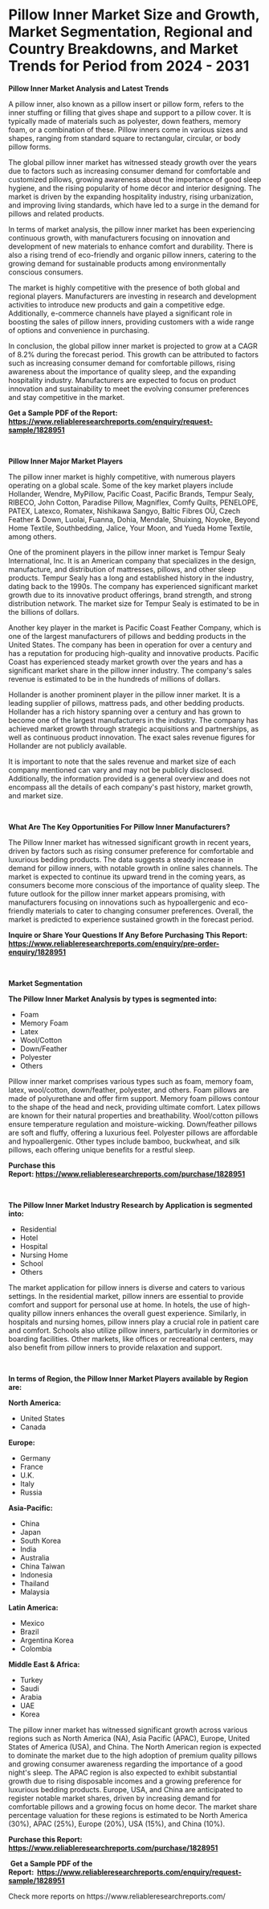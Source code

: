 <p><h1>Pillow Inner Market Size and Growth, Market Segmentation, Regional and Country Breakdowns, and Market Trends for Period from 2024 -  2031</h1></p><p><strong>Pillow Inner Market Analysis and Latest Trends</strong></p>
<p><p>A pillow inner, also known as a pillow insert or pillow form, refers to the inner stuffing or filling that gives shape and support to a pillow cover. It is typically made of materials such as polyester, down feathers, memory foam, or a combination of these. Pillow inners come in various sizes and shapes, ranging from standard square to rectangular, circular, or body pillow forms.</p><p>The global pillow inner market has witnessed steady growth over the years due to factors such as increasing consumer demand for comfortable and customized pillows, growing awareness about the importance of good sleep hygiene, and the rising popularity of home décor and interior designing. The market is driven by the expanding hospitality industry, rising urbanization, and improving living standards, which have led to a surge in the demand for pillows and related products.</p><p>In terms of market analysis, the pillow inner market has been experiencing continuous growth, with manufacturers focusing on innovation and development of new materials to enhance comfort and durability. There is also a rising trend of eco-friendly and organic pillow inners, catering to the growing demand for sustainable products among environmentally conscious consumers.</p><p>The market is highly competitive with the presence of both global and regional players. Manufacturers are investing in research and development activities to introduce new products and gain a competitive edge. Additionally, e-commerce channels have played a significant role in boosting the sales of pillow inners, providing customers with a wide range of options and convenience in purchasing.</p><p>In conclusion, the global pillow inner market is projected to grow at a CAGR of 8.2% during the forecast period. This growth can be attributed to factors such as increasing consumer demand for comfortable pillows, rising awareness about the importance of quality sleep, and the expanding hospitality industry. Manufacturers are expected to focus on product innovation and sustainability to meet the evolving consumer preferences and stay competitive in the market.</p></p>
<p><strong>Get a Sample PDF of the Report:&nbsp; <a href="https://www.reliableresearchreports.com/enquiry/request-sample/1828951">https://www.reliableresearchreports.com/enquiry/request-sample/1828951</a></strong></p>
<p>&nbsp;</p>
<p><strong>Pillow Inner Major Market Players</strong></p>
<p><p>The pillow inner market is highly competitive, with numerous players operating on a global scale. Some of the key market players include Hollander, Wendre, MyPillow, Pacific Coast, Pacific Brands, Tempur Sealy, RIBECO, John Cotton, Paradise Pillow, Magniflex, Comfy Quilts, PENELOPE, PATEX, Latexco, Romatex, Nishikawa Sangyo, Baltic Fibres OÜ, Czech Feather & Down, Luolai, Fuanna, Dohia, Mendale, Shuixing, Noyoke, Beyond Home Textile, Southbedding, Jalice, Your Moon, and Yueda Home Textile, among others. </p><p>One of the prominent players in the pillow inner market is Tempur Sealy International, Inc. It is an American company that specializes in the design, manufacture, and distribution of mattresses, pillows, and other sleep products. Tempur Sealy has a long and established history in the industry, dating back to the 1990s. The company has experienced significant market growth due to its innovative product offerings, brand strength, and strong distribution network. The market size for Tempur Sealy is estimated to be in the billions of dollars.</p><p>Another key player in the market is Pacific Coast Feather Company, which is one of the largest manufacturers of pillows and bedding products in the United States. The company has been in operation for over a century and has a reputation for producing high-quality and innovative products. Pacific Coast has experienced steady market growth over the years and has a significant market share in the pillow inner industry. The company's sales revenue is estimated to be in the hundreds of millions of dollars.</p><p>Hollander is another prominent player in the pillow inner market. It is a leading supplier of pillows, mattress pads, and other bedding products. Hollander has a rich history spanning over a century and has grown to become one of the largest manufacturers in the industry. The company has achieved market growth through strategic acquisitions and partnerships, as well as continuous product innovation. The exact sales revenue figures for Hollander are not publicly available.</p><p>It is important to note that the sales revenue and market size of each company mentioned can vary and may not be publicly disclosed. Additionally, the information provided is a general overview and does not encompass all the details of each company's past history, market growth, and market size.</p></p>
<p>&nbsp;</p>
<p><strong>What Are The Key Opportunities For Pillow Inner Manufacturers?</strong></p>
<p><p>The Pillow Inner market has witnessed significant growth in recent years, driven by factors such as rising consumer preference for comfortable and luxurious bedding products. The data suggests a steady increase in demand for pillow inners, with notable growth in online sales channels. The market is expected to continue its upward trend in the coming years, as consumers become more conscious of the importance of quality sleep. The future outlook for the pillow inner market appears promising, with manufacturers focusing on innovations such as hypoallergenic and eco-friendly materials to cater to changing consumer preferences. Overall, the market is predicted to experience sustained growth in the forecast period.</p></p>
<p><strong>Inquire or Share Your Questions If Any Before Purchasing This Report: <a href="https://www.reliableresearchreports.com/enquiry/pre-order-enquiry/1828951">https://www.reliableresearchreports.com/enquiry/pre-order-enquiry/1828951</a></strong></p>
<p>&nbsp;</p>
<p><strong>Market Segmentation</strong></p>
<p><strong>The Pillow Inner Market Analysis by types is segmented into:</strong></p>
<p><ul><li>Foam</li><li>Memory Foam</li><li>Latex</li><li>Wool/Cotton</li><li>Down/Feather</li><li>Polyester</li><li>Others</li></ul></p>
<p><p>Pillow inner market comprises various types such as foam, memory foam, latex, wool/cotton, down/feather, polyester, and others. Foam pillows are made of polyurethane and offer firm support. Memory foam pillows contour to the shape of the head and neck, providing ultimate comfort. Latex pillows are known for their natural properties and breathability. Wool/cotton pillows ensure temperature regulation and moisture-wicking. Down/feather pillows are soft and fluffy, offering a luxurious feel. Polyester pillows are affordable and hypoallergenic. Other types include bamboo, buckwheat, and silk pillows, each offering unique benefits for a restful sleep.</p></p>
<p><strong>Purchase this Report:&nbsp;<a href="https://www.reliableresearchreports.com/purchase/1828951">https://www.reliableresearchreports.com/purchase/1828951</a></strong></p>
<p>&nbsp;</p>
<p><strong>The Pillow Inner Market Industry Research by Application is segmented into:</strong></p>
<p><ul><li>Residential</li><li>Hotel</li><li>Hospital</li><li>Nursing Home</li><li>School</li><li>Others</li></ul></p>
<p><p>The market application for pillow inners is diverse and caters to various settings. In the residential market, pillow inners are essential to provide comfort and support for personal use at home. In hotels, the use of high-quality pillow inners enhances the overall guest experience. Similarly, in hospitals and nursing homes, pillow inners play a crucial role in patient care and comfort. Schools also utilize pillow inners, particularly in dormitories or boarding facilities. Other markets, like offices or recreational centers, may also benefit from pillow inners to provide relaxation and support.</p></p>
<p>&nbsp;</p>
<p><strong>In terms of Region, the Pillow Inner Market Players available by Region are:</strong></p>
<p>
    <p> <strong> North America: </strong>
        <ul>
            <li>United States</li>
            <li>Canada</li>
        </ul>
        </p> 
    <p> <strong> Europe: </strong>
        <ul>
            <li>Germany</li>
            <li>France</li>
            <li>U.K.</li>
            <li>Italy</li>
            <li>Russia</li>
        </ul>
        </p> 
    <p> <strong> Asia-Pacific: </strong>
        <ul>
            <li>China</li>
            <li>Japan</li>
            <li>South Korea</li>
            <li>India</li>
            <li>Australia</li>
            <li>China Taiwan</li>
            <li>Indonesia</li>
            <li>Thailand</li>
            <li>Malaysia</li>
        </ul>
        </p> 
    <p> <strong> Latin America: </strong>
        <ul>
            <li>Mexico</li>
            <li>Brazil</li>
            <li>Argentina Korea</li>
            <li>Colombia</li>
        </ul>
        </p> 
    <p> <strong> Middle East & Africa: </strong>
        <ul>
            <li>Turkey</li>
            <li>Saudi</li>
            <li>Arabia</li>
            <li>UAE</li>
            <li>Korea</li>
        </ul>
    </p>
    </p>
<p><p>The pillow inner market has witnessed significant growth across various regions such as North America (NA), Asia Pacific (APAC), Europe, United States of America (USA), and China. The North American region is expected to dominate the market due to the high adoption of premium quality pillows and growing consumer awareness regarding the importance of a good night's sleep. The APAC region is also expected to exhibit substantial growth due to rising disposable incomes and a growing preference for luxurious bedding products. Europe, USA, and China are anticipated to register notable market shares, driven by increasing demand for comfortable pillows and a growing focus on home decor. The market share percentage valuation for these regions is estimated to be North America (30%), APAC (25%), Europe (20%), USA (15%), and China (10%).</p></p>
<p><strong>Purchase this Report: <a href="https://www.reliableresearchreports.com/purchase/1828951">https://www.reliableresearchreports.com/purchase/1828951</a></strong></p>
<p>&nbsp;<strong>Get a Sample PDF of the Report:&nbsp;&nbsp;<a href="https://www.reliableresearchreports.com/enquiry/request-sample/1828951">https://www.reliableresearchreports.com/enquiry/request-sample/1828951</a></strong></p>
<p><strong></strong></p>
<p>Check more reports on https://www.reliableresearchreports.com/</p>